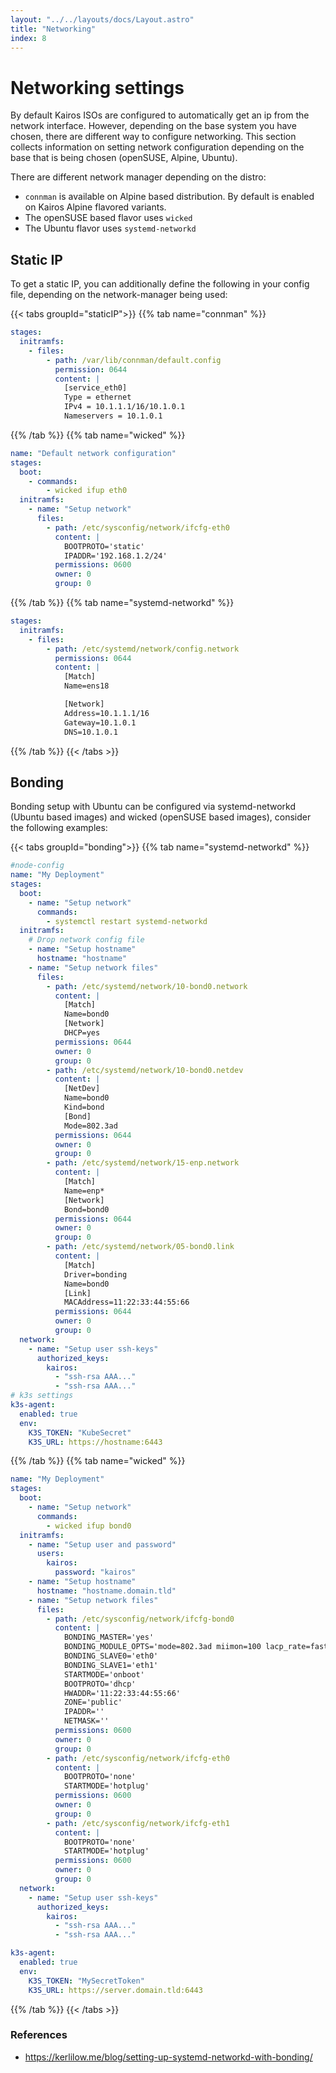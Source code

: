 ```yaml
---
layout: "../../layouts/docs/Layout.astro"
title: "Networking"
index: 8
---
```


# Networking settings

By default Kairos ISOs are configured to automatically get an ip from the network interface. However, depending on the base system you have chosen, there are different way to configure networking. This section collects information on setting network configuration depending on the base that is being chosen (openSUSE, Alpine, Ubuntu).

There are different network manager depending on the distro:

- `connman` is available on Alpine based distribution. By default is enabled on Kairos Alpine flavored variants.
- The openSUSE based flavor uses `wicked`
- The Ubuntu flavor uses `systemd-networkd`

## Static IP

To get a static IP, you can additionally define the following in your config file, depending on the network-manager being used:

{{< tabs groupId="staticIP">}}
{{% tab name="connman" %}}

```yaml
stages:
  initramfs:
    - files:
        - path: /var/lib/connman/default.config
          permission: 0644
          content: |
            [service_eth0]
            Type = ethernet
            IPv4 = 10.1.1.1/16/10.1.0.1
            Nameservers = 10.1.0.1
```

{{% /tab %}}
{{% tab name="wicked" %}}

```yaml
name: "Default network configuration"
stages:
  boot:
    - commands:
        - wicked ifup eth0
  initramfs:
    - name: "Setup network"
      files:
        - path: /etc/sysconfig/network/ifcfg-eth0
          content: |
            BOOTPROTO='static'
            IPADDR='192.168.1.2/24'
          permissions: 0600
          owner: 0
          group: 0
```

{{% /tab %}}
{{% tab name="systemd-networkd" %}}

```yaml
stages:
  initramfs:
    - files:
        - path: /etc/systemd/network/config.network
          permissions: 0644
          content: |
            [Match]
            Name=ens18

            [Network]
            Address=10.1.1.1/16
            Gateway=10.1.0.1
            DNS=10.1.0.1
```

{{% /tab %}}
{{< /tabs >}}

## Bonding

Bonding setup with Ubuntu can be configured via systemd-networkd (Ubuntu based images) and wicked (openSUSE based images), consider the following examples:

{{< tabs groupId="bonding">}}
{{% tab name="systemd-networkd" %}}

```yaml
#node-config
name: "My Deployment"
stages:
  boot:
    - name: "Setup network"
      commands:
        - systemctl restart systemd-networkd
  initramfs:
    # Drop network config file
    - name: "Setup hostname"
      hostname: "hostname"
    - name: "Setup network files"
      files:
        - path: /etc/systemd/network/10-bond0.network
          content: |
            [Match]
            Name=bond0
            [Network]
            DHCP=yes
          permissions: 0644
          owner: 0
          group: 0
        - path: /etc/systemd/network/10-bond0.netdev
          content: |
            [NetDev]
            Name=bond0
            Kind=bond
            [Bond]
            Mode=802.3ad
          permissions: 0644
          owner: 0
          group: 0
        - path: /etc/systemd/network/15-enp.network
          content: |
            [Match]
            Name=enp*
            [Network]
            Bond=bond0
          permissions: 0644
          owner: 0
          group: 0
        - path: /etc/systemd/network/05-bond0.link
          content: |
            [Match]
            Driver=bonding
            Name=bond0
            [Link]
            MACAddress=11:22:33:44:55:66
          permissions: 0644
          owner: 0
          group: 0
  network:
    - name: "Setup user ssh-keys"
      authorized_keys:
        kairos:
          - "ssh-rsa AAA..."
          - "ssh-rsa AAA..."
# k3s settings
k3s-agent:
  enabled: true
  env:
    K3S_TOKEN: "KubeSecret"
    K3S_URL: https://hostname:6443
```

{{% /tab %}}
{{% tab name="wicked" %}}

```yaml
name: "My Deployment"
stages:
  boot:
    - name: "Setup network"
      commands:
        - wicked ifup bond0
  initramfs:
    - name: "Setup user and password"
      users:
        kairos:
          password: "kairos"
    - name: "Setup hostname"
      hostname: "hostname.domain.tld"
    - name: "Setup network files"
      files:
        - path: /etc/sysconfig/network/ifcfg-bond0
          content: |
            BONDING_MASTER='yes'
            BONDING_MODULE_OPTS='mode=802.3ad miimon=100 lacp_rate=fast'
            BONDING_SLAVE0='eth0'
            BONDING_SLAVE1='eth1'
            STARTMODE='onboot'
            BOOTPROTO='dhcp'
            HWADDR='11:22:33:44:55:66'
            ZONE='public'
            IPADDR=''
            NETMASK=''
          permissions: 0600
          owner: 0
          group: 0
        - path: /etc/sysconfig/network/ifcfg-eth0
          content: |
            BOOTPROTO='none'
            STARTMODE='hotplug'
          permissions: 0600
          owner: 0
          group: 0
        - path: /etc/sysconfig/network/ifcfg-eth1
          content: |
            BOOTPROTO='none'
            STARTMODE='hotplug'
          permissions: 0600
          owner: 0
          group: 0
  network:
    - name: "Setup user ssh-keys"
      authorized_keys:
        kairos:
          - "ssh-rsa AAA..."
          - "ssh-rsa AAA..."

k3s-agent:
  enabled: true
  env:
    K3S_TOKEN: "MySecretToken"
    K3S_URL: https://server.domain.tld:6443
```

{{% /tab %}}
{{< /tabs >}}

### References

- https://kerlilow.me/blog/setting-up-systemd-networkd-with-bonding/
